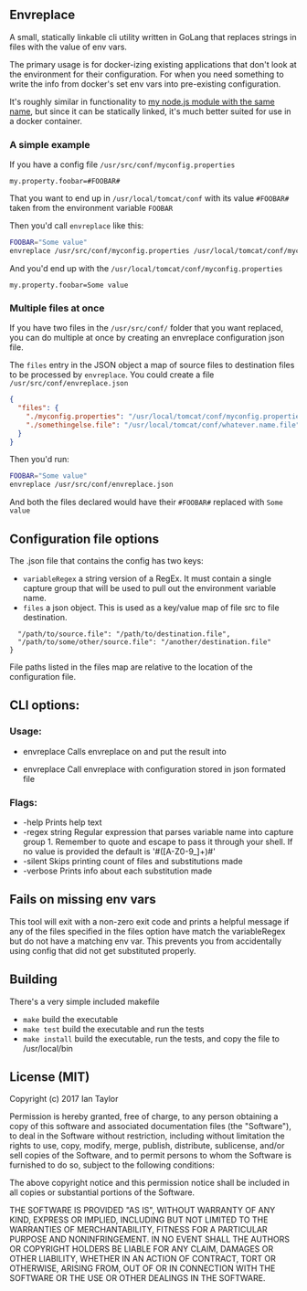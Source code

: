 ## Envreplace

A small, statically linkable cli utility written in GoLang that replaces strings in files with the value of env vars.

The primary usage is for docker-izing existing applications that don't look at the environment for their configuration. For when you need something to write the info from docker's set env vars into pre-existing configuration.

It's roughly similar in functionality to [my node.js module with the same name](https://www.npmjs.com/package/envreplace), but since it can be statically linked, it's much better suited for use in a docker container.

### A simple example

If you have a config file `/usr/src/conf/myconfig.properties`
```
my.property.foobar=#FOOBAR#
```
That you want to end up in `/usr/local/tomcat/conf` with its value `#FOOBAR#` taken from the environment variable `FOOBAR`

Then you'd call `envreplace` like this:
```bash
FOOBAR="Some value"
envreplace /usr/src/conf/myconfig.properties /usr/local/tomcat/conf/myconfig.properties
```
And you'd end up with the `/usr/local/tomcat/conf/myconfig.properties`
```
my.property.foobar=Some value
```

### Multiple files at once

If you have two files in the `/usr/src/conf/` folder that you want replaced, you can do multiple at once by creating an envreplace configuration json file.

The `files` entry in the JSON object a map of source files to destination files to be processed by `envreplace`.
You could create a file `/usr/src/conf/envreplace.json`
```json
{
  "files": {
    "./myconfig.properties": "/usr/local/tomcat/conf/myconfig.properties",
    "./somethingelse.file": "/usr/local/tomcat/conf/whatever.name.file"
  }
}
```

Then you'd run:
```bash
FOOBAR="Some value"
envreplace /usr/src/conf/envreplace.json
```
And both the files declared would have their `#FOOBAR#` replaced with `Some value`

## Configuration file options
The .json file that contains the config has two keys:
* `variableRegex` a string version of a RegEx.  It must contain a single capture group that will be used to pull out the environment variable name.
* `files` a json object.  This is used as a key/value map of file src to file destination.
``` files: {
  "/path/to/source.file": "/path/to/destination.file",
  "/path/to/some/other/source.file": "/another/destination.file"
}
```

File paths listed in the files map are relative to the location of the configuration file.

## CLI options:

### Usage:
  * envreplace <srcFile> <destFile>
      Calls envreplace on <srcFile> and put the result into <destFile>

  * envreplace <configfile>
      Call envreplace with configuration stored in json formated file <configfile>

### Flags:
  * -help
      Prints help text
  * -regex string
      Regular expression that parses variable name into capture group 1. Remember to quote and escape to pass it through your shell. If no value is provided the default is '#([A-Z0-9_]+)#'
  * -silent
      Skips printing count of files and substitutions made
  * -verbose
      Prints info about each substitution made

## Fails on missing env vars
This tool will exit with a non-zero exit code and prints a helpful message if any of the files specified in the files option have match the variableRegex but do not have a matching env var.  This prevents you from accidentally using config that did not get substituted properly.

## Building
There's a very simple included makefile

* `make` build the executable
* `make test` build the executable and run the tests
* `make install` build the executable, run the tests, and copy the file to /usr/local/bin

## License (MIT)

Copyright (c) 2017 Ian Taylor

Permission is hereby granted, free of charge, to any person obtaining a copy
of this software and associated documentation files (the "Software"), to deal
in the Software without restriction, including without limitation the rights
to use, copy, modify, merge, publish, distribute, sublicense, and/or sell
copies of the Software, and to permit persons to whom the Software is
furnished to do so, subject to the following conditions:

The above copyright notice and this permission notice shall be included in all
copies or substantial portions of the Software.

THE SOFTWARE IS PROVIDED "AS IS", WITHOUT WARRANTY OF ANY KIND, EXPRESS OR
IMPLIED, INCLUDING BUT NOT LIMITED TO THE WARRANTIES OF MERCHANTABILITY,
FITNESS FOR A PARTICULAR PURPOSE AND NONINFRINGEMENT. IN NO EVENT SHALL THE
AUTHORS OR COPYRIGHT HOLDERS BE LIABLE FOR ANY CLAIM, DAMAGES OR OTHER
LIABILITY, WHETHER IN AN ACTION OF CONTRACT, TORT OR OTHERWISE, ARISING FROM,
OUT OF OR IN CONNECTION WITH THE SOFTWARE OR THE USE OR OTHER DEALINGS IN THE
SOFTWARE.
